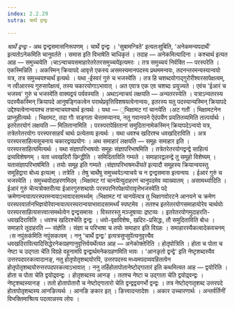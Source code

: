 ```yaml
---
index: 2.2.29
sutra: चार्थे द्वन्द्वः

---
```

_चार्थे द्वन्द्वः_ - अथ द्वन्द्वसमासनिरूपणम् । चार्थे द्वन्द्वः । 'सुबामन्त्रिते' इत्यतःसुबिति, 'अनेकमन्यपदार्थे' इत्यतोऽनेकमिति चानुवर्तते । समास इति विभाषेति चाधिकृतं । तदाह — अनेकमित्यादिना । कश्चार्थ इत्यत आह — समुच्चयेति ।चाऽन्वाचयसमाहारेतरेतरसमुच्चये॑इत्यमरः । तत्र समुच्चयं निर्वक्ति — परस्परेति । एकस्मिन्निति । अकस्मिन् क्रियापदे आवृत्ते एकस्य असमस्यमानपदस्य प्रथममन्वयः, तदनन्तरमन्यस्यान्वयो यत्र, तत्र समुच्चयश्चार्थं इत्यर्थः । यथा  -॒ईस्वरं गुरुं च भजस्वे॑ति । तत्र हि चशब्दयोगाद्गुरोरीश्वरसापेक्षत्वम्, न त्वीआरस्य गुरुसापेक्षत्वं, तस्य चकारयोगाऽभावात् । अत एवात्र एक एव चशब्दः प्रयुज्यते । एवंच 'ईआरं च भजस्व' गुरुं च भजस्वे॑ति वाक्यद्वयं पर्यवस्यति । अथाऽन्वाचयं लक्षयति — अन्यतरस्येति । यत्राऽन्यतरस्य पदस्यैकस्मिन् क्रियापदे आनुषङ्गिकत्वेन परार्थप्रवृत्तिविशषयत्वेनान्वयः, इतरस्य यतु पदस्यान्यस्मिन् क्रियापदे उद्देश्यत्वेनान्वयश्च तत्रान्वाचयश्चार्थ इत्यर्थः । यथा — ॒भिक्षामट गां चानये॑ति ।अट गतौ॑ । भिक्षामटनेन प्राप्नुहीत्यर्थः । भिक्षामट, तदा गौः सङ्गता चेत्तामप्यानय, नतु गवानयने ऐदंपर्येण प्रयतितव्यमिति तात्पर्यार्थः । इतरेतरयोगं लक्षयति — मिलितानामिति । परस्परापेक्षितानां समुदितानामेकस्मिन् क्रियापदेऽन्वयो यत्र, तत्रेतरेतरयोगः परस्परसाहर्यं चार्थः प्रत्येतव्य इत्यर्थः । यथा धवश्च खदिरश्च धवखदिराविति । अत्र परस्परसाहित्यसूचनाय चकारद्वयप्रयोगः । अथ समाहारं लक्षयति — समूहः समाहार इति । परस्परसाहित्यमित्यर्थः । यथा संज्ञापरिभाषयोः समूहः संज्ञापरिभाषमिति । तत्रेतरेतरयोगद्वन्द्वे साहित्यं द्रव्यविशेषणम् । यता धवखदिरौ छिन्द्धीति । समिदिताविति गम्यते । समाहारद्वलन्द्वे तु समूहो विशेष्यम् । यतासंज्ञापरिभाष॑मिति । तयोः समूह इति गम्यते ।संज्ञापरिभाषमधीयते॑ इत्यादौ समूहस्य क्रियान्वयस्तु समूहिद्वारा बोध्य इत्यल्म् । तत्रेति । तेषु चार्थेषु समुच्चयेऽन्वाचये च न द्वन्द्वसमास इत्यन्वयः । ईआरं गुरुं च भजस्वेति । समुच्चयोदाहरणमिदम् ।भिक्षामट गां चानये॑त्युदाहरणं चानुपदमेव व्याख्यातम् । असामर्थ्यादिति ।ईआरं गुरुं चे॑त्यत्रोक्तरीत्या ईआरगुरुशब्दयोः परस्परनिरपेक्षयोरावृत्तेभजस्वे॑ति पदे क्रमेणान्वयात्परस्परमन्वयाऽभावादसामर्थ्यम् ।भिक्षामट गां चानये॑त्यत्र तु भिक्षागवोरटने आनयने च क्रमेण परस्परवार्तानभिज्ञयोरेवान्वयात्परस्परान्वयाभावादसामर्थ्यं स्पष्टमेव । ततश्च इतरेतरयोगसमाहायोरेव चार्थयोः परस्परसाहित्यसत्त्वात्समर्थत्वेन द्वन्द्वसमासः । विस्तरस्तु मञ्जूषायाः द्रष्टव्यः । इतरेतरयोगमुदाहरति-धवखदिराविति । धवश्च खदिरश्चेति द्वन्द्वः । धवो-वृक्षविशेषः, खदिरः-प्रसिद्धः, तौ समुदिताविति बोधः । समाहारे तूदाहरति — संज्ञेति । संज्ञा च परिभाषा च तयोः समाहार इति विग्रहः । समाहारस्यैकत्वादेकवचनम् ।स नपुंसक॑मिति नपुंसकत्वम् । ननु 'चार्थे द्वन्द्वः' इत्यत्रसुप्सुपे॑त्यनुवृत्त्यैव धवखदिरावित्यादिसिद्धेरनेकग्रहणानुवृत्तिर्वयर्थेत्यत आह — अनेकोक्तेरिति । होतृपोत्रिति । होता च पोता च नेष्टा च उद्गता चे॑ति विग्रहे वहूनामपि द्वन्द्वार्थमनेकग्रहणमिति भावः । 'आनङृतो द्वन्द्वे' इति नेष्टृशब्दस्यैव उत्तरपदपरकत्वादानङ्, नतु होतृपोतृशब्दयोरपि, उत्तरपदस्य मध्यमपदव्यवहितत्वेन होतृपोतृशब्दयोरुत्तरपदपरकत्वाऽभावात् । ननु तर्हिहोतापोतानेष्टोद्गातार॑ इति कथमित्यत आह — द्वयोरिति । होता च पोता चेति द्वयोद्र्वन्द्वः । होतृशब्दस्य आनङ् । ततश्च नेष्टा च उद्गाता चेति द्वयोद्र्वन्द्वः । नेष्टृशब्दस्यानङ् । ततो होतापोतारौ च नेष्टोद्गातारो चेति द्वन्द्वद्वयगर्भो द्वन्द्वः । तत्र नेष्टोद्गातृशब्द उत्तरपदे होतापोतृशब्दस्य आनङित्यर्थः । आनङि ङकार इत् । ङित्त्वादन्तादेशः । अकार उच्चारणार्थः । अन्तर्वर्तिनीं विभक्तिमाश्रित्य पदत्वान्नस्य लोपः । 